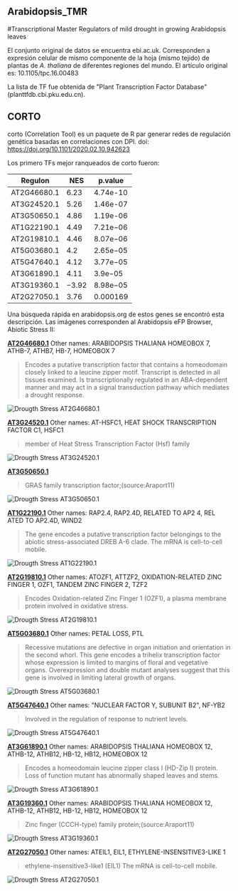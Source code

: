 ## Arabidopsis_TMR
#Transcriptional Master Regulators of mild drought in growing Arabidopsis leaves


El conjunto original de datos se encuentra ebi.ac.uk. Corresponden a expresión celular de mismo componente de la hoja (mismo tejido) de plantas de _A. thaliana_ de diferentes regiones del mundo. El artículo original es: 10.1105/tpc.16.00483

La lista de TF fue obtenida de "Plant Transcription Factor Database" (planttfdb.cbi.pku.edu.cn).

## CORTO

corto (Correlation Tool) es un paquete de R par generar redes de regulación genética basadas en correlaciones con DPI. doi: https://doi.org/10.1101/2020.02.10.942623

Los primero TFs mejor ranqueados de corto fueron:

|   Regulon   |  NES  |  p.value |
|-------------|-------|----------|
| AT2G46680.1 | 6.23  | 4.74e-10 |
| AT3G24520.1 | 5.26  | 1.46e-07 |
| AT3G50650.1 | 4.86  | 1.19e-06 |
| AT1G22190.1 | 4.49  | 7.21e−06 |
| AT2G19810.1 | 4.46  | 8.07e−06 | 
| AT5G03680.1 | 4.2   | 2.65e−05 |
| AT5G47640.1 | 4.12  | 3.77e−05 |
| AT3G61890.1 | 4.11  | 3.9e−05  |
| AT3G19360.1 | −3.92 | 8.98e−05 |
| AT2G27050.1 | 3.76  | 0.000169 |

Una búsqueda rápida en arabidopsis.org de estos genes se encontró esta descripción. Las imágenes corresponden al Arabidopsis eFP Browser, Abiotic Stress II:

[**AT2G46680.1**](https://www.arabidopsis.org/servlets/TairObject?type=locus&name=AT2G46680)
Other names: ARABIDOPSIS THALIANA HOMEOBOX 7, ATHB-7, ATHB7, HB-7, HOMEOBOX 7
>Encodes a putative transcription factor that contains a homeodomain closely linked to a leucine zipper motif. Transcript is detected in all tissues examined. Is transcriptionally regulated in an ABA-dependent manner and may act in a signal transduction pathway which mediates a drought response.

![Drougth Stress AT2G46680.1](figures/AT2G46680.1.png)

[**AT3G24520.1**](https://www.arabidopsis.org/servlets/TairObject?id=38672&type=locus)
Other names: AT-HSFC1, HEAT SHOCK TRANSCRIPTION FACTOR C1, HSFC1
>member of Heat Stress Transcription Factor (Hsf) family

![Drougth Stress AT3G24520.1](figures/AT3G24520.1.png)

[**AT3G50650.1**](https://www.arabidopsis.org/servlets/TairObject?id=40365&type=locus)
>GRAS family transcription factor;(source:Araport11)

![Drougth Stress AT3G50650.1](figures/AT3G50650.1.png)

[**AT1G22190.1**](https://www.arabidopsis.org/servlets/TairObject?id=27983&type=locus)
Other names: RAP2.4, RAP2.4D, RELATED TO AP2 4, REL![]()ATED TO AP2.4D, WIND2
>The gene encodes a putative transcription factor belongings to the abiotic stress-associated DREB A-6 clade. The mRNA is cell-to-cell mobile.

![Drougth Stress AT1G22190.1](figures/AT1G22190.1.png)

[**AT2G19810.1**](https://www.arabidopsis.org/servlets/TairObject?id=33301&type=locus)
Other names: ATOZF1, ATTZF2, OXIDATION-RELATED ZINC FINGER 1, OZF1, TANDEM ZINC FINGER 2, TZF2
>Encodes Oxidation-related Zinc Finger 1 (OZF1), a plasma membrane protein involved in oxidative stress.

![Drougth Stress AT2G19810.1](figures/AT2G19810.1.png)

[**AT5G03680.1**](https://www.arabidopsis.org/servlets/TairObject?id=130655&type=locus)
Other names: PETAL LOSS, PTL
>Recessive mutations are defective in organ initiation and orientation in the second whorl. This gene encodes a trihelix transcription factor whose expression is limited to margins of floral and vegetative organs. Overexpression and double mutant analyses suggest that this gene is involved in limiting lateral growth of organs.

![Drougth Stress AT5G03680.1](figures/AT5G03680.1.png)

[**AT5G47640.1**](https://www.arabidopsis.org/servlets/TairObject?id=133940&type=locus)
Other names: "NUCLEAR FACTOR Y, SUBUNIT B2", NF-YB2
>Involved in the regulation of response to nutrient levels.

![Drougth Stress AT5G47640.1](figures/AT5G47640.1.png)

[**AT3G61890.1**](https://www.arabidopsis.org/servlets/TairObject?id=36510&type=locus)
Other names: ARABIDOPSIS THALIANA HOMEOBOX 12, ATHB-12, ATHB12, HB-12, HB12, HOMEOBOX 12
>Encodes a homeodomain leucine zipper class I (HD-Zip I) protein. Loss of function mutant has abnormally shaped leaves and stems.

![Drougth Stress AT3G61890.1](figures/AT3G61890.1.png)

[**AT3G19360.1**](https://www.arabidopsis.org/servlets/TairObject?id=38478&type=locus)
Other names: ARABIDOPSIS THALIANA HOMEOBOX 12, ATHB-12, ATHB12, HB-12, HB12, HOMEOBOX 12
>Zinc finger (CCCH-type) family protein;(source:Araport11)

![Drougth Stress AT3G19360.1](figures/AT3G19360.1.png)

[**AT2G27050.1**](https://www.arabidopsis.org/servlets/TairObject?id=34443&type=locus)
Other names: ATEIL1, EIL1, ETHYLENE-INSENSITIVE3-LIKE 1
>ethylene-insensitive3-like1 (EIL1) The mRNA is cell-to-cell mobile.

![Drougth Stress AT2G27050.1](figures/AT2G27050.1.png)